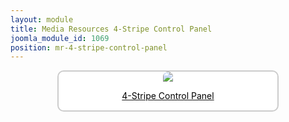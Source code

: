 ```yaml
---
layout: module
title: Media Resources 4-Stripe Control Panel
joomla_module_id: 1069
position: mr-4-stripe-control-panel
---
```

<div align="center" style="margin-bottom: 20px;"><a href="/news-events/newsroom/media/4-stripe-control-panel-media-resources.html">
<div align="center" style="max-width: 350px; border-style: solid; border-width: 2px; border-color: #cccccc; border-radius: 10px; background-color: #ffffff;"><img src="{{"images/media-resources/img/4-Stripe-CS-thumbnail.jpg" | cdn }}" style="border-radius: 10px 10px 0px 0px;" class="img-responsive" />
<p style="line-height: 1.3em; color: #000000;">4-Stripe Control Panel</p>
</div>
</a>
</div>
